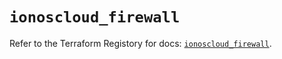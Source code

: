 # `ionoscloud_firewall`

Refer to the Terraform Registory for docs: [`ionoscloud_firewall`](https://registry.terraform.io/providers/ionos-cloud/ionoscloud/6.4.9/docs/resources/firewall).
